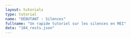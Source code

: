 ```yaml
---
layout: tutorials
type: tutorial
name: "DÉBUTANT : Silences"
fullname: "Un rapide tutoriel sur les silences en MEI"
data: "104_rests.json"
---
```

